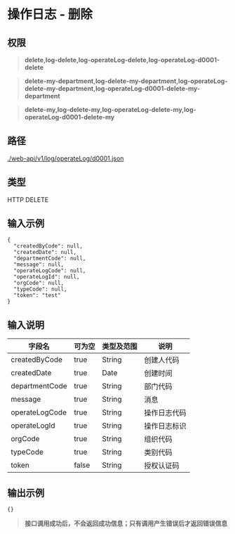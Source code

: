 # 操作日志 - 删除

## 权限

> **delete,log-delete,log-operateLog-delete,log-operateLog-d0001-delete**

> **delete-my-department,log-delete-my-department,log-operateLog-delete-my-department,log-operateLog-d0001-delete-my-department**

> **delete-my,log-delete-my,log-operateLog-delete-my,log-operateLog-d0001-delete-my**

## 路径

[./web-api/v1/log/operateLog/d0001.json](./d0001.json)

## 类型

HTTP DELETE

## 输入示例

```
{
  "createdByCode": null,
  "createdDate": null,
  "departmentCode": null,
  "message": null,
  "operateLogCode": null,
  "operateLogId": null,
  "orgCode": null,
  "typeCode": null,
  "token": "test"
}
```

## 输入说明

字段名|可为空|类型及范围|说明
---|---|---|---
createdByCode|true|String|创建人代码
createdDate|true|Date|创建时间
departmentCode|true|String|部门代码
message|true|String|消息
operateLogCode|true|String|操作日志代码
operateLogId|true|String|操作日志标识
orgCode|true|String|组织代码
typeCode|true|String|类别代码
token|false|String|授权认证码

## 输出示例

```
{}
```

> **接口调用成功后，不会返回成功信息；只有调用产生错误后才返回错误信息**